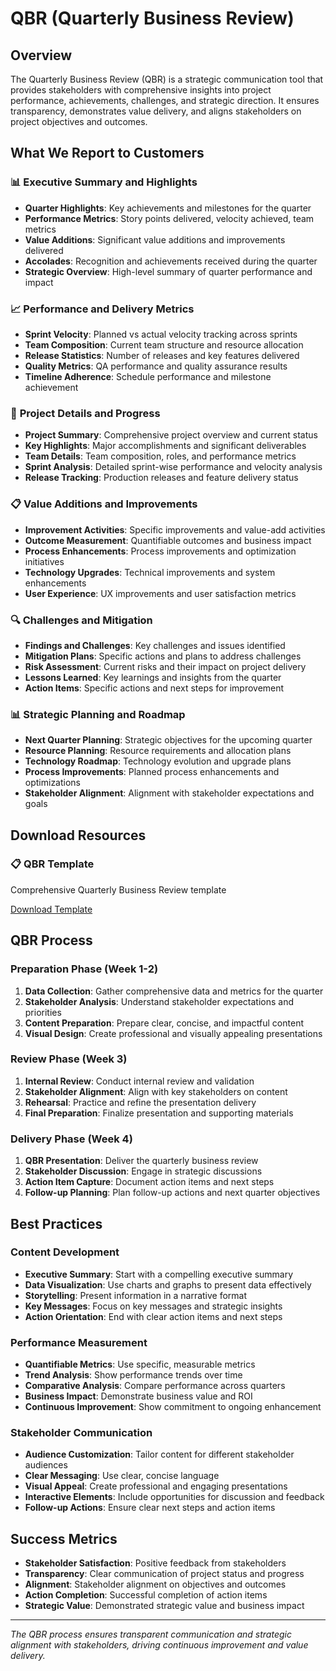 # QBR (Quarterly Business Review)

## Overview

The Quarterly Business Review (QBR) is a strategic communication tool that provides stakeholders with comprehensive insights into project performance, achievements, challenges, and strategic direction. It ensures transparency, demonstrates value delivery, and aligns stakeholders on project objectives and outcomes.

## What We Report to Customers

### 📊 **Executive Summary and Highlights**
- **Quarter Highlights**: Key achievements and milestones for the quarter
- **Performance Metrics**: Story points delivered, velocity achieved, team metrics
- **Value Additions**: Significant value additions and improvements delivered
- **Accolades**: Recognition and achievements received during the quarter
- **Strategic Overview**: High-level summary of quarter performance and impact

### 📈 **Performance and Delivery Metrics**
- **Sprint Velocity**: Planned vs actual velocity tracking across sprints
- **Team Composition**: Current team structure and resource allocation
- **Release Statistics**: Number of releases and key features delivered
- **Quality Metrics**: QA performance and quality assurance results
- **Timeline Adherence**: Schedule performance and milestone achievement

### 🎯 **Project Details and Progress**
- **Project Summary**: Comprehensive project overview and current status
- **Key Highlights**: Major accomplishments and significant deliverables
- **Team Details**: Team composition, roles, and performance metrics
- **Sprint Analysis**: Detailed sprint-wise performance and velocity analysis
- **Release Tracking**: Production releases and feature delivery status

### 📋 **Value Additions and Improvements**
- **Improvement Activities**: Specific improvements and value-add activities
- **Outcome Measurement**: Quantifiable outcomes and business impact
- **Process Enhancements**: Process improvements and optimization initiatives
- **Technology Upgrades**: Technical improvements and system enhancements
- **User Experience**: UX improvements and user satisfaction metrics

### 🔍 **Challenges and Mitigation**
- **Findings and Challenges**: Key challenges and issues identified
- **Mitigation Plans**: Specific actions and plans to address challenges
- **Risk Assessment**: Current risks and their impact on project delivery
- **Lessons Learned**: Key learnings and insights from the quarter
- **Action Items**: Specific actions and next steps for improvement

### 📊 **Strategic Planning and Roadmap**
- **Next Quarter Planning**: Strategic objectives for the upcoming quarter
- **Resource Planning**: Resource requirements and allocation plans
- **Technology Roadmap**: Technology evolution and upgrade plans
- **Process Improvements**: Planned process enhancements and optimizations
- **Stakeholder Alignment**: Alignment with stakeholder expectations and goals

## Download Resources

<div class="download-section">
    <div class="download-card">
        <h3>📋 QBR Template</h3>
        <p>Comprehensive Quarterly Business Review template</p>
        <a href="https://tinyurl.com/QBRTempp" class="download-button" target="_blank">Download Template</a>
    </div>
</div>

## QBR Process

### **Preparation Phase (Week 1-2)**
1. **Data Collection**: Gather comprehensive data and metrics for the quarter
2. **Stakeholder Analysis**: Understand stakeholder expectations and priorities
3. **Content Preparation**: Prepare clear, concise, and impactful content
4. **Visual Design**: Create professional and visually appealing presentations

### **Review Phase (Week 3)**
1. **Internal Review**: Conduct internal review and validation
2. **Stakeholder Alignment**: Align with key stakeholders on content
3. **Rehearsal**: Practice and refine the presentation delivery
4. **Final Preparation**: Finalize presentation and supporting materials

### **Delivery Phase (Week 4)**
1. **QBR Presentation**: Deliver the quarterly business review
2. **Stakeholder Discussion**: Engage in strategic discussions
3. **Action Item Capture**: Document action items and next steps
4. **Follow-up Planning**: Plan follow-up actions and next quarter objectives

## Best Practices

### **Content Development**
- **Executive Summary**: Start with a compelling executive summary
- **Data Visualization**: Use charts and graphs to present data effectively
- **Storytelling**: Present information in a narrative format
- **Key Messages**: Focus on key messages and strategic insights
- **Action Orientation**: End with clear action items and next steps

### **Performance Measurement**
- **Quantifiable Metrics**: Use specific, measurable metrics
- **Trend Analysis**: Show performance trends over time
- **Comparative Analysis**: Compare performance across quarters
- **Business Impact**: Demonstrate business value and ROI
- **Continuous Improvement**: Show commitment to ongoing enhancement

### **Stakeholder Communication**
- **Audience Customization**: Tailor content for different stakeholder audiences
- **Clear Messaging**: Use clear, concise language
- **Visual Appeal**: Create professional and engaging presentations
- **Interactive Elements**: Include opportunities for discussion and feedback
- **Follow-up Actions**: Ensure clear next steps and action items

## Success Metrics

- **Stakeholder Satisfaction**: Positive feedback from stakeholders
- **Transparency**: Clear communication of project status and progress
- **Alignment**: Stakeholder alignment on objectives and outcomes
- **Action Completion**: Successful completion of action items
- **Strategic Value**: Demonstrated strategic value and business impact

---

*The QBR process ensures transparent communication and strategic alignment with stakeholders, driving continuous improvement and value delivery.*
